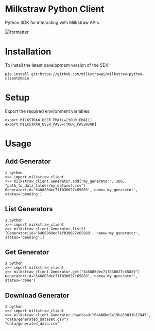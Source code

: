 # Milkstraw Python Client

Python SDK for interacting with Milkstraw APIs.

![formatter](https://github.com/milkstrawai/milkstraw-python-client/workflows/Formatter/badge.svg)

# Installation
To install the latest development version of the SDK:
``` shell
pip install git+https://github.com/milkstrawai/milkstraw-python-client@main
```

# Setup
Export the required environment variables:
``` shell
export MILKSTRAW_USER_EMAIL=[YOUR_EMAIL]
export MILKSTRAW_USER_PASS=[YOUR_PASSWORD]
```

# Usage
## Add Generator
``` shell
$ python
>>> import milkstraw_client
>>> milkstraw_client.Generator.add("my_generator", 100, "path_to_data_folder/my_dataset.csv")
Generator(id='646886dec71f830027c65889', name='my_generator', status='pending')
```

## List Generators
``` shell
$ python
>>> import milkstraw_client
>>> milkstraw_client.Generator.list()
[Generator(id='646886dec71f830027c65889', name='my_generator', status='pending')]
```

## Get Generator
``` shell
$ python
>>> import milkstraw_client
>>> milkstraw_client.Generator.get("646886dec71f830027c65889")
Generator(id='646886dec71f830027c65889', name='my_generator', status='done')
```

## Download Generator
``` shell
$ python
>>> import milkstraw_client
>>> milkstraw_client.Generator.download("64686be9419ba3003fb17045", "data/generated_dataset.csv")
"data/generated_data.csv"
```
